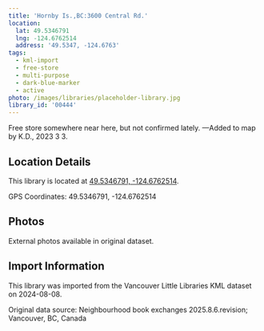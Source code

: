 ```yaml
---
title: 'Hornby Is.,BC:3600 Central Rd.'
location:
  lat: 49.5346791
  lng: -124.6762514
  address: '49.5347, -124.6763'
tags:
  - kml-import
  - free-store
  - multi-purpose
  - dark-blue-marker
  - active
photo: /images/libraries/placeholder-library.jpg
library_id: '00444'
---
```

Free store somewhere near here, but not confirmed lately.
—Added to map by K.D., 2023 3 3.  

## Location Details

This library is located at [49.5346791, -124.6762514](https://www.google.com/maps?q=49.5346791,-124.6762514).

GPS Coordinates: 49.5346791, -124.6762514

## Photos

External photos available in original dataset.

## Import Information

This library was imported from the Vancouver Little Libraries KML dataset on 2024-08-08.

Original data source: Neighbourhood book exchanges 2025.8.6.revision; Vancouver, BC, Canada
